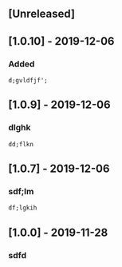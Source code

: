 
## [Unreleased]

## [1.0.10] - 2019-12-06
### Added
    d;gvldfjf';

## [1.0.9] - 2019-12-06
### dlghk
    dd;flkn

## [1.0.7] - 2019-12-06
### sdf;lm
    df;lgkih

## [1.0.0] - 2019-11-28
### sdfd
